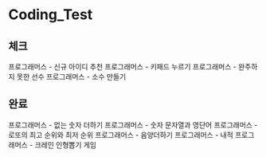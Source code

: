 # Coding_Test

체크
---
프로그래머스 - 신규 아이디 추천
프로그래머스 - 키패드 누르기
프로그래머스 - 완주하지 못한 선수
프로그래머스 - 소수 만들기

완료
---
프로그래머스 - 없는 숫자 더하기
프로그래머스 - 숫자 문자열과 영단어
프로그래머스 - 로또의 최고 순위와 최저 순위
프로그래머스 - 음양더하기
프로그래머스 - 내적
프로그래머스 - 크레인 인형뽑기 게임
